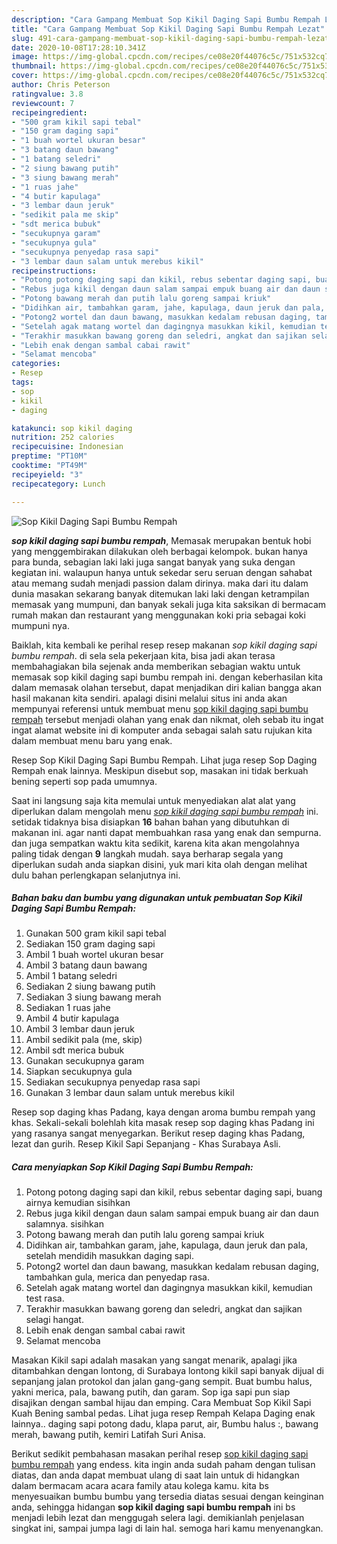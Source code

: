 ```yaml
---
description: "Cara Gampang Membuat Sop Kikil Daging Sapi Bumbu Rempah Lezat"
title: "Cara Gampang Membuat Sop Kikil Daging Sapi Bumbu Rempah Lezat"
slug: 491-cara-gampang-membuat-sop-kikil-daging-sapi-bumbu-rempah-lezat
date: 2020-10-08T17:28:10.341Z
image: https://img-global.cpcdn.com/recipes/ce08e20f44076c5c/751x532cq70/sop-kikil-daging-sapi-bumbu-rempah-foto-resep-utama.jpg
thumbnail: https://img-global.cpcdn.com/recipes/ce08e20f44076c5c/751x532cq70/sop-kikil-daging-sapi-bumbu-rempah-foto-resep-utama.jpg
cover: https://img-global.cpcdn.com/recipes/ce08e20f44076c5c/751x532cq70/sop-kikil-daging-sapi-bumbu-rempah-foto-resep-utama.jpg
author: Chris Peterson
ratingvalue: 3.8
reviewcount: 7
recipeingredient:
- "500 gram kikil sapi tebal"
- "150 gram daging sapi"
- "1 buah wortel ukuran besar"
- "3 batang daun bawang"
- "1 batang seledri"
- "2 siung bawang putih"
- "3 siung bawang merah"
- "1 ruas jahe"
- "4 butir kapulaga"
- "3 lembar daun jeruk"
- "sedikit pala me skip"
- "sdt merica bubuk"
- "secukupnya garam"
- "secukupnya gula"
- "secukupnya penyedap rasa sapi"
- "3 lembar daun salam untuk merebus kikil"
recipeinstructions:
- "Potong potong daging sapi dan kikil, rebus sebentar daging sapi, buang airnya kemudian sisihkan"
- "Rebus juga kikil dengan daun salam sampai empuk buang air dan daun salamnya. sisihkan"
- "Potong bawang merah dan putih lalu goreng sampai kriuk"
- "Didihkan air, tambahkan garam, jahe, kapulaga, daun jeruk dan pala, setelah mendidih masukkan daging sapi."
- "Potong2 wortel dan daun bawang, masukkan kedalam rebusan daging, tambahkan gula, merica dan penyedap rasa."
- "Setelah agak matang wortel dan dagingnya masukkan kikil, kemudian test rasa."
- "Terakhir masukkan bawang goreng dan seledri, angkat dan sajikan selagi hangat."
- "Lebih enak dengan sambal cabai rawit"
- "Selamat mencoba"
categories:
- Resep
tags:
- sop
- kikil
- daging

katakunci: sop kikil daging 
nutrition: 252 calories
recipecuisine: Indonesian
preptime: "PT10M"
cooktime: "PT49M"
recipeyield: "3"
recipecategory: Lunch

---
```



![Sop Kikil Daging Sapi Bumbu Rempah](https://img-global.cpcdn.com/recipes/ce08e20f44076c5c/751x532cq70/sop-kikil-daging-sapi-bumbu-rempah-foto-resep-utama.jpg)

<b><i>sop kikil daging sapi bumbu rempah</i></b>, Memasak merupakan bentuk hobi yang menggembirakan dilakukan oleh berbagai kelompok. bukan hanya para bunda, sebagian laki laki juga sangat banyak yang suka dengan kegiatan ini. walaupun hanya untuk sekedar seru seruan dengan sahabat atau memang sudah menjadi passion dalam dirinya. maka dari itu dalam dunia masakan sekarang banyak ditemukan laki laki dengan ketrampilan memasak yang mumpuni, dan banyak sekali juga kita saksikan di bermacam rumah makan dan restaurant yang menggunakan koki pria sebagai koki mumpuni nya.

Baiklah, kita kembali ke perihal resep resep makanan <i>sop kikil daging sapi bumbu rempah</i>. di sela sela pekerjaan kita, bisa jadi akan terasa membahagiakan bila sejenak anda memberikan sebagian waktu untuk memasak sop kikil daging sapi bumbu rempah ini. dengan keberhasilan kita dalam memasak olahan tersebut, dapat menjadikan diri kalian bangga akan hasil makanan kita sendiri. apalagi disini melalui situs ini anda akan mempunyai referensi untuk membuat menu <u>sop kikil daging sapi bumbu rempah</u> tersebut menjadi olahan yang enak dan nikmat, oleh sebab itu ingat ingat alamat website ini di komputer anda sebagai salah satu rujukan kita dalam membuat menu baru yang enak.

Resep Sop Kikil Daging Sapi Bumbu Rempah. Lihat juga resep Sop Daging Rempah enak lainnya. Meskipun disebut sop, masakan ini tidak berkuah bening seperti sop pada umumnya.


Saat ini langsung saja kita memulai untuk menyediakan alat alat yang diperlukan dalam mengolah menu <u><i>sop kikil daging sapi bumbu rempah</i></u> ini. setidak tidaknya bisa disiapkan <b>16</b> bahan bahan yang dibutuhkan di makanan ini. agar nanti dapat membuahkan rasa yang enak dan sempurna. dan juga sempatkan waktu kita sedikit, karena kita akan mengolahnya paling tidak dengan <b>9</b> langkah mudah. saya berharap segala yang diperlukan sudah anda siapkan disini, yuk mari kita olah dengan melihat dulu bahan perlengkapan selanjutnya ini.

<!--inarticleads1-->

##### Bahan baku dan bumbu yang digunakan untuk pembuatan Sop Kikil Daging Sapi Bumbu Rempah:

1. Gunakan 500 gram kikil sapi tebal
1. Sediakan 150 gram daging sapi
1. Ambil 1 buah wortel ukuran besar
1. Ambil 3 batang daun bawang
1. Ambil 1 batang seledri
1. Sediakan 2 siung bawang putih
1. Sediakan 3 siung bawang merah
1. Sediakan 1 ruas jahe
1. Ambil 4 butir kapulaga
1. Ambil 3 lembar daun jeruk
1. Ambil sedikit pala (me, skip)
1. Ambil sdt merica bubuk
1. Gunakan secukupnya garam
1. Siapkan secukupnya gula
1. Sediakan secukupnya penyedap rasa sapi
1. Gunakan 3 lembar daun salam untuk merebus kikil


Resep sop daging khas Padang, kaya dengan aroma bumbu rempah yang khas. Sekali-sekali bolehlah kita masak resep sop daging khas Padang ini yang rasanya sangat menyegarkan. Berikut resep daging khas Padang, lezat dan gurih. Resep Kikil Sapi Sepanjang - Khas Surabaya Asli. 

<!--inarticleads2-->

##### Cara menyiapkan Sop Kikil Daging Sapi Bumbu Rempah:

1. Potong potong daging sapi dan kikil, rebus sebentar daging sapi, buang airnya kemudian sisihkan
1. Rebus juga kikil dengan daun salam sampai empuk buang air dan daun salamnya. sisihkan
1. Potong bawang merah dan putih lalu goreng sampai kriuk
1. Didihkan air, tambahkan garam, jahe, kapulaga, daun jeruk dan pala, setelah mendidih masukkan daging sapi.
1. Potong2 wortel dan daun bawang, masukkan kedalam rebusan daging, tambahkan gula, merica dan penyedap rasa.
1. Setelah agak matang wortel dan dagingnya masukkan kikil, kemudian test rasa.
1. Terakhir masukkan bawang goreng dan seledri, angkat dan sajikan selagi hangat.
1. Lebih enak dengan sambal cabai rawit
1. Selamat mencoba


Masakan Kikil sapi adalah masakan yang sangat menarik, apalagi jika ditambahkan dengan lontong, di Surabaya lontong kikil sapi banyak dijual di sepanjang jalan protokol dan jalan gang-gang sempit. Buat bumbu halus, yakni merica, pala, bawang putih, dan garam. Sop iga sapi pun siap disajikan dengan sambal hijau dan emping. Cara Membuat Sop Kikil Sapi Kuah Bening sambal pedas. Lihat juga resep Rempah Kelapa Daging enak lainnya.. daging sapi potong dadu, klapa parut, air, Bumbu halus :, bawang merah, bawang putih, kemiri Latifah Suri Anisa. 

Berikut sedikit pembahasan masakan perihal resep <u>sop kikil daging sapi bumbu rempah</u> yang endess. kita ingin anda sudah paham dengan tulisan diatas, dan anda dapat membuat ulang di saat lain untuk di hidangkan dalam bermacam acara acara family atau kolega kamu. kita bs menyesuaikan bumbu bumbu yang tersedia diatas sesuai dengan keinginan anda, sehingga hidangan <b>sop kikil daging sapi bumbu rempah</b> ini bs menjadi lebih lezat dan menggugah selera lagi. demikianlah penjelasan singkat ini, sampai jumpa lagi di lain hal. semoga hari kamu menyenangkan.
